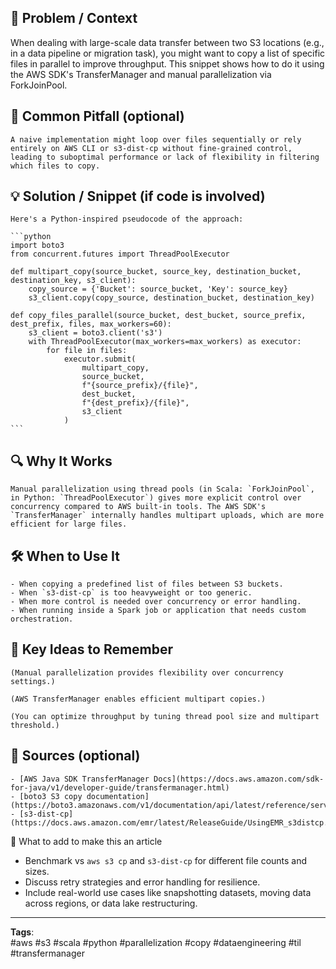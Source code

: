 
## 🎯 Problem / Context

When dealing with large-scale data transfer between two S3 locations (e.g., in a data pipeline or migration task), you might want to copy a list of specific files in parallel to improve throughput. This snippet shows how to do it using the AWS SDK's TransferManager and manual parallelization via ForkJoinPool.

## 🐛 Common Pitfall (optional)

    A naive implementation might loop over files sequentially or rely entirely on AWS CLI or s3-dist-cp without fine-grained control, leading to suboptimal performance or lack of flexibility in filtering which files to copy.

## 💡 Solution / Snippet (if code is involved)

    Here's a Python-inspired pseudocode of the approach:

    ```python
    import boto3
    from concurrent.futures import ThreadPoolExecutor

    def multipart_copy(source_bucket, source_key, destination_bucket, destination_key, s3_client):
        copy_source = {'Bucket': source_bucket, 'Key': source_key}
        s3_client.copy(copy_source, destination_bucket, destination_key)

    def copy_files_parallel(source_bucket, dest_bucket, source_prefix, dest_prefix, files, max_workers=60):
        s3_client = boto3.client('s3')
        with ThreadPoolExecutor(max_workers=max_workers) as executor:
            for file in files:
                executor.submit(
                    multipart_copy,
                    source_bucket,
                    f"{source_prefix}/{file}",
                    dest_bucket,
                    f"{dest_prefix}/{file}",
                    s3_client
                )
    ```

## 🔍 Why It Works

    Manual parallelization using thread pools (in Scala: `ForkJoinPool`, in Python: `ThreadPoolExecutor`) gives more explicit control over concurrency compared to AWS built-in tools. The AWS SDK's `TransferManager` internally handles multipart uploads, which are more efficient for large files.

## 🛠️ When to Use It

    - When copying a predefined list of files between S3 buckets.
    - When `s3-dist-cp` is too heavyweight or too generic.
    - When more control is needed over concurrency or error handling.
    - When running inside a Spark job or application that needs custom orchestration.

## 🧠 Key Ideas to Remember

    (Manual parallelization provides flexibility over concurrency settings.)

    (AWS TransferManager enables efficient multipart copies.)

    (You can optimize throughput by tuning thread pool size and multipart threshold.)

## 📝 Sources (optional)

    - [AWS Java SDK TransferManager Docs](https://docs.aws.amazon.com/sdk-for-java/v1/developer-guide/transfermanager.html)
    - [boto3 S3 copy documentation](https://boto3.amazonaws.com/v1/documentation/api/latest/reference/services/s3.html#S3.Client.copy)
    - [s3-dist-cp](https://docs.aws.amazon.com/emr/latest/ReleaseGuide/UsingEMR_s3distcp.html)

📝 What to add to make this an article

   - Benchmark vs `aws s3 cp` and `s3-dist-cp` for different file counts and sizes.
   - Discuss retry strategies and error handling for resilience.
   - Include real-world use cases like snapshotting datasets, moving data across regions, or data lake restructuring.

--- 

**Tags**:  
#aws #s3 #scala #python #parallelization #copy #dataengineering #til #transfermanager
